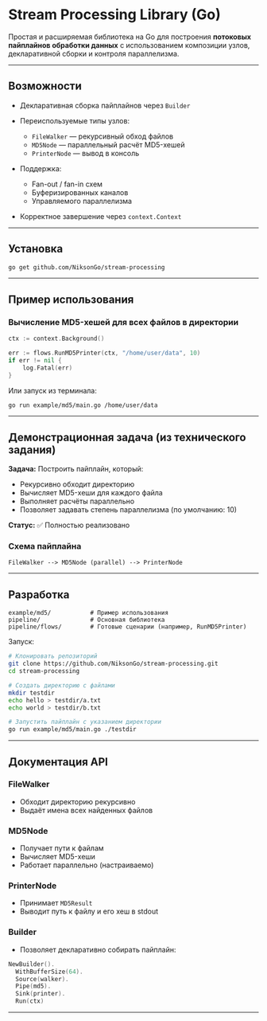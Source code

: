 # Stream Processing Library (Go)

Простая и расширяемая библиотека на Go для построения **потоковых пайплайнов обработки данных** с использованием композиции узлов, декларативной сборки и контроля параллелизма.

---

## Возможности

* Декларативная сборка пайплайнов через `Builder`
* Переиспользуемые типы узлов:

  * `FileWalker` — рекурсивный обход файлов
  * `MD5Node` — параллельный расчёт MD5-хешей
  * `PrinterNode` — вывод в консоль
* Поддержка:

  * Fan-out / fan-in схем
  * Буферизированных каналов
  * Управляемого параллелизма
* Корректное завершение через `context.Context`

---

## Установка

```bash
go get github.com/NiksonGo/stream-processing
```

---

## Пример использования

### Вычисление MD5-хешей для всех файлов в директории

```go
ctx := context.Background()

err := flows.RunMD5Printer(ctx, "/home/user/data", 10)
if err != nil {
    log.Fatal(err)
}
```

Или запуск из терминала:

```bash
go run example/md5/main.go /home/user/data
```

---

## Демонстрационная задача (из технического задания)

**Задача:** Построить пайплайн, который:

* Рекурсивно обходит директорию
* Вычисляет MD5-хеши для каждого файла
* Выполняет расчёты параллельно
* Позволяет задавать степень параллелизма (по умолчанию: 10)

**Статус:** ✅ Полностью реализовано

### Схема пайплайна

```
FileWalker --> MD5Node (parallel) --> PrinterNode
```

---

## Разработка

```
example/md5/           # Пример использования
pipeline/              # Основная библиотека
pipeline/flows/        # Готовые сценарии (например, RunMD5Printer)
```

Запуск:

```bash
# Клонировать репозиторий
git clone https://github.com/NiksonGo/stream-processing.git
cd stream-processing

# Создать директорию с файлами
mkdir testdir
echo hello > testdir/a.txt
echo world > testdir/b.txt

# Запустить пайплайн с указанием директории
go run example/md5/main.go ./testdir
```

---
## Документация API

### FileWalker

* Обходит директорию рекурсивно
* Выдаёт имена всех найденных файлов

### MD5Node

* Получает пути к файлам
* Вычисляет MD5-хеши
* Работает параллельно (настраиваемо)

### PrinterNode

* Принимает `MD5Result`
* Выводит путь к файлу и его хеш в stdout

### Builder

* Позволяет декларативно собирать пайплайн:

```go
NewBuilder().
  WithBufferSize(64).
  Source(walker).
  Pipe(md5).
  Sink(printer).
  Run(ctx)
```

---




